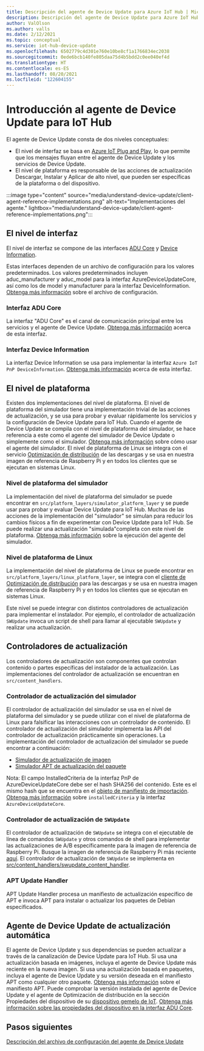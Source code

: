 ```yaml
---
title: Descripción del agente de Device Update para Azure IoT Hub | Microsoft Docs
description: Descripción del agente de Device Update para Azure IoT Hub.
author: ValOlson
ms.author: valls
ms.date: 2/12/2021
ms.topic: conceptual
ms.service: iot-hub-device-update
ms.openlocfilehash: 6502779c4d301e760e10be8cf1a1766834ec2038
ms.sourcegitcommit: 0ede6bcb140fe805daa75d4b5bdd2c0ee040ef4d
ms.translationtype: HT
ms.contentlocale: es-ES
ms.lasthandoff: 08/20/2021
ms.locfileid: "122604155"
---
```

# <a name="device-update-for-iot-hub-agent-overview"></a>Introducción al agente de Device Update para IoT Hub

El agente de Device Update consta de dos niveles conceptuales:

* El nivel de interfaz se basa en [Azure IoT Plug and Play](../iot-develop/overview-iot-plug-and-play.md), lo que permite que los mensajes fluyan entre el agente de Device Update y los servicios de Device Update.
* El nivel de plataforma es responsable de las acciones de actualización Descargar, Instalar y Aplicar de alto nivel, que pueden ser específicas de la plataforma o del dispositivo.

:::image type="content" source="media/understand-device-update/client-agent-reference-implementations.png" alt-text="Implementaciones del agente." lightbox="media/understand-device-update/client-agent-reference-implementations.png":::

## <a name="the-interface-layer"></a>El nivel de interfaz

El nivel de interfaz se compone de las interfaces [ADU Core](https://github.com/Azure/iot-hub-device-update/tree/main/src/agent/adu_core_interface) y [Device Information](https://github.com/Azure/iot-hub-device-update/tree/main/src/agent/device_info_interface).

Estas interfaces dependen de un archivo de configuración para los valores predeterminados. Los valores predeterminados incluyen aduc_manufacturer y aduc_model para la interfaz AzureDeviceUpdateCore, así como los de model y manufacturer para la interfaz DeviceInformation. [Obtenga más información](device-update-configuration-file.md) sobre el archivo de configuración.

### <a name="adu-core-interface"></a>Interfaz ADU Core

La interfaz "ADU Core" es el canal de comunicación principal entre los servicios y el agente de Device Update. [Obtenga más información](device-update-plug-and-play.md#adu-core-interface) acerca de esta interfaz.

### <a name="device-information-interface"></a>Interfaz Device Information

La interfaz Device Information se usa para implementar la interfaz `Azure IoT PnP DeviceInformation`. [Obtenga más información](device-update-plug-and-play.md#device-information-interface) acerca de esta interfaz.

## <a name="the-platform-layer"></a>El nivel de plataforma

Existen dos implementaciones del nivel de plataforma. El nivel de plataforma del simulador tiene una implementación trivial de las acciones de actualización, y se usa para probar y evaluar rápidamente los servicios y la configuración de Device Update para IoT Hub. Cuando el agente de Device Update se compila con el nivel de plataforma del simulador, se hace referencia a este como el agente del simulador de Device Update o simplemente como el simulador. [Obtenga más información](https://github.com/Azure/iot-hub-device-update/blob/main/docs/agent-reference/how-to-run-agent.md) sobre cómo usar el agente del simulador. El nivel de plataforma de Linux se integra con el servicio [Optimización de distribución](https://github.com/microsoft/do-client) de las descargas y se usa en nuestra imagen de referencia de Raspberry Pi y en todos los clientes que se ejecutan en sistemas Linux.

### <a name="simulator-platform-layer"></a>Nivel de plataforma del simulador

La implementación del nivel de plataforma del simulador se puede encontrar en `src/platform_layers/simulator_platform_layer` y se puede usar para probar y evaluar Device Update para IoT Hub.  Muchas de las acciones de la implementación del "simulador" se simulan para reducir los cambios físicos a fin de experimentar con Device Update para IoT Hub.  Se puede realizar una actualización "simulada"completa con este nivel de plataforma. [Obtenga más información](https://github.com/Azure/iot-hub-device-update/blob/main/docs/agent-reference/how-to-run-agent.md) sobre la ejecución del agente del simulador.

### <a name="linux-platform-layer"></a>Nivel de plataforma de Linux

La implementación del nivel de plataforma de Linux se puede encontrar en `src/platform_layers/linux_platform_layer`, se integra con el [cliente de Optimización de distribución](https://github.com/microsoft/do-client/releases) para las descargas y se usa en nuestra imagen de referencia de Raspberry Pi y en todos los clientes que se ejecutan en sistemas Linux.

Este nivel se puede integrar con distintos controladores de actualización para implementar el instalador. Por ejemplo, el controlador de actualización `SWUpdate` invoca un script de shell para llamar al ejecutable `SWUpdate` y realizar una actualización.

## <a name="update-handlers"></a>Controladores de actualización

Los controladores de actualización son componentes que controlan contenido o partes específicas del instalador de la actualización. Las implementaciones del controlador de actualización se encuentran en `src/content_handlers`.

### <a name="simulator-update-handler"></a>Controlador de actualización del simulador

El controlador de actualización del simulador se usa en el nivel de plataforma del simulador y se puede utilizar con el nivel de plataforma de Linux para falsificar las interacciones con un controlador de contenido. El controlador de actualización del simulador implementa las API del controlador de actualización prácticamente sin operaciones. La implementación del controlador de actualización del simulador se puede encontrar a continuación:
* [Simulador de actualización de imagen](https://github.com/Azure/iot-hub-device-update/blob/main/src/content_handlers/swupdate_handler/inc/aduc/swupdate_simulator_handler.hpp)
* [Simulador APT de actualización del paquete](https://github.com/Azure/iot-hub-device-update/blob/main/src/content_handlers/apt_handler/inc/aduc/apt_simulator_handler.hpp)

Nota: El campo InstalledCriteria de la interfaz PnP de AzureDeviceUpdateCore debe ser el hash SHA256 del contenido. Este es el mismo hash que se encuentra en el [objeto de manifiesto de importación](import-update.md#create-a-device-update-import-manifest). [Obtenga más información](device-update-plug-and-play.md) sobre `installedCriteria` y la interfaz `AzureDeviceUpdateCore`.

### <a name="swupdate-update-handler"></a>Controlador de actualización de `SWUpdate`

El controlador de actualización de `SWUpdate` se integra con el ejecutable de línea de comandos `SWUpdate` y otros comandos de shell para implementar las actualizaciones de A/B específicamente para la imagen de referencia de Raspberry Pi. Busque la imagen de referencia de Raspberry Pi más reciente [aquí](https://github.com/Azure/iot-hub-device-update/releases). El controlador de actualización de `SWUpdate` se implementa en [src/content_handlers/swupdate_content_handler](https://github.com/Azure/iot-hub-device-update/tree/main/src/content_handlers/swupdate_handler).

### <a name="apt-update-handler"></a>APT Update Handler

APT Update Handler procesa un manifiesto de actualización específico de APT e invoca APT para instalar o actualizar los paquetes de Debian especificados.

## <a name="self-update-device-update-agent"></a>Agente de Device Update de actualización automática

El agente de Device Update y sus dependencias se pueden actualizar a través de la canalización de Device Update para IoT Hub. Si usa una actualización basada en imágenes, incluya el agente de Device Update más reciente en la nueva imagen. Si usa una actualización basada en paquetes, incluya el agente de Device Update y su versión deseada en el manifiesto APT como cualquier otro paquete. [Obtenga más información](device-update-apt-manifest.md) sobre el manifiesto APT. Puede comprobar la versión instalada del agente de Device Update y el agente de Optimización de distribución en la sección Propiedades del dispositivo de su [dispositivo gemelo de IoT](../iot-hub/iot-hub-devguide-device-twins.md). [Obtenga más información sobre las propiedades del dispositivo en la interfaz ADU Core](device-update-plug-and-play.md#device-properties).

## <a name="next-steps"></a>Pasos siguientes
[Descripción del archivo de configuración del agente de Device Update](device-update-configuration-file.md)